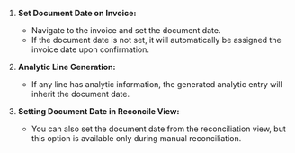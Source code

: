 1. **Set Document Date on Invoice:**
   - Navigate to the invoice and set the document date. 
   - If the document date is not set, it will automatically be assigned the invoice date upon confirmation.

2. **Analytic Line Generation:**
   - If any line has analytic information, the generated analytic entry will inherit the document date.

3. **Setting Document Date in Reconcile View:**
   - You can also set the document date from the reconciliation view, but this option is available only during manual reconciliation.